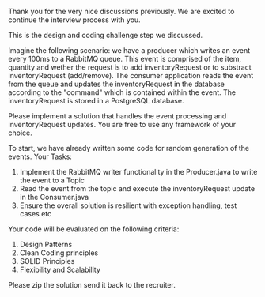 Thank you for the very nice discussions previously. 
We are excited to continue the interview process with you.

This is the design and coding challenge step we discussed.

Imagine the following scenario: 
we have a producer which writes an event every 100ms to a RabbitMQ queue. This event is comprised of the item, quantity and wether the 
request is to add inventoryRequest or to substract inventoryRequest (add/remove). The consumer application reads the event from the queue and updates the
inventoryRequest in the database according to the "command" which is contained within the event. The inventoryRequest is stored in a PostgreSQL database.

Please implement a solution that handles the event processing and inventoryRequest updates. You are free to use any framework of your choice.

To start, we have already written some code for random generation of the events.
Your Tasks:
1) Implement the RabbitMQ writer functionality in the Producer.java to write the event to a Topic
2) Read the event from the topic and execute the inventoryRequest update in the Consumer.java
3) Ensure the overall solution is resilient with exception handling, test cases etc

Your code will be evaluated on the following criteria:
1) Design Patterns
2) Clean Coding principles
3) SOLID Principles
4) Flexibility and Scalability

Please zip the solution send it back to the recruiter.

